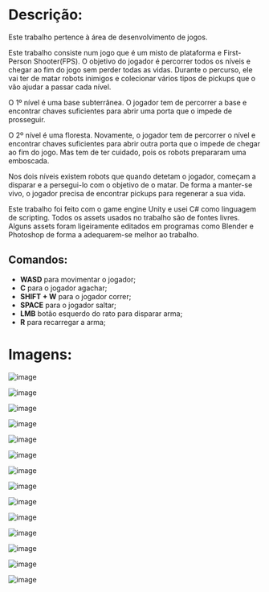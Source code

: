 <h1>Descrição:</h1>

<p>Este trabalho pertence à área de desenvolvimento de jogos.</p>

<p>Este trabalho consiste num jogo que é um misto de plataforma e First-Person Shooter(FPS). O objetivo do jogador é percorrer todos os níveis e chegar ao fim do jogo sem perder todas as vidas. Durante o percurso, ele vai ter de matar robots inimigos e colecionar vários tipos de pickups que o vão ajudar a passar cada nível.</p>

<p>O 1º nível é uma base subterrânea. O jogador tem de percorrer a base e encontrar chaves suficientes para abrir uma porta que o impede de prosseguir.</p>

<p>O 2º nível é uma floresta. Novamente, o jogador tem de percorrer o nível e encontrar chaves suficientes para abrir outra porta que o impede de chegar ao fim do jogo. Mas tem de ter cuidado, pois os robots prepararam uma emboscada.</p>

<p>Nos dois níveis existem robots que quando detetam o jogador, começam a disparar e a persegui-lo com o objetivo de o matar. De forma a manter-se vivo, o jogador precisa de encontrar pickups para regenerar a sua vida.</p>

<p>Este trabalho foi feito com o game engine Unity e usei C# como linguagem de scripting. Todos os assets usados no trabalho são de fontes livres. Alguns assets foram ligeiramente editados em programas como Blender e Photoshop de forma a adequarem-se melhor ao trabalho.</p>

<h2>Comandos:</h2>

<ul>
  <li><b>WASD</b> para movimentar o jogador;</li>
  <li><b>C</b> para o jogador agachar;</li>
  <li><b>SHIFT + W</b> para o jogador correr;</li>
  <li><b>SPACE</b> para o jogador saltar;</li>
  <li><b>LMB</b> botão esquerdo do rato para disparar arma;</li>
  <li><b>R</b> para recarregar a arma;</li>
</ul>

<h1>Imagens:</h1>

![image](/screenshots/menu.png?raw=true "Menu")

![image](/screenshots/opcoes.png?raw=true "Opções")

![image](/screenshots/entrada.png?raw=true "Entrada do 1º nível")

![image](/screenshots/chave.png?raw=true "Chave")

![image](/screenshots/obstaculo.png?raw=true "Obstáculo do 1º nível")

![image](/screenshots/checkpoint.png?raw=true "Checkpoint do 1º nível")

![image](/screenshots/caixas_destruidas.png?raw=true "Objetos destruídos")

![image](/screenshots/subir.png?raw=true "Subir em plataformas")

![image](/screenshots/saida.png?raw=true "Saída do 1º nível")

![image](/screenshots/inicio_floresta.png?raw=true "Início do 2º nível")

![image](/screenshots/obstaculo_floresta.png?raw=true "Obstáculo do 2º nível")

![image](/screenshots/checkpoint_floresta.png?raw=true "Checkpoint do 2º nível")

![image](/screenshots/fim.png?raw=true "Jogo completado")

![image](/screenshots/creditos.png?raw=true "Créditos")
